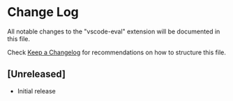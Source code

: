 # Change Log
All notable changes to the "vscode-eval" extension will be documented in this file.

Check [Keep a Changelog](http://keepachangelog.com/) for recommendations on how to structure this file.

## [Unreleased]
- Initial release
